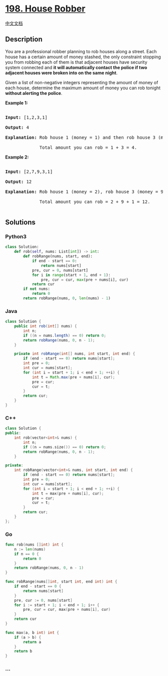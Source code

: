 # [198. House Robber](https://leetcode.com/problems/house-robber)

[中文文档](/solution/0100-0199/0198.House%20Robber/README.md)

## Description

<p>You are a professional robber planning to rob houses along a street. Each house has a certain amount of money stashed, the only constraint stopping you from robbing each of them is that adjacent houses have security system connected and <b>it will automatically contact the police if two adjacent houses were broken into on the same night</b>.</p>

<p>Given a list of non-negative integers representing the amount of money of each house, determine the maximum amount of money you can rob tonight <b>without alerting the police</b>.</p>

<p><strong>Example 1:</strong></p>

<pre>

<strong>Input:</strong> [1,2,3,1]

<strong>Output:</strong> 4

<strong>Explanation:</strong> Rob house 1 (money = 1) and then rob house 3 (money = 3).

&nbsp;            Total amount you can rob = 1 + 3 = 4.</pre>

<p><strong>Example 2:</strong></p>

<pre>

<strong>Input:</strong> [2,7,9,3,1]

<strong>Output:</strong> 12

<strong>Explanation:</strong> Rob house 1 (money = 2), rob house 3 (money = 9) and rob house 5 (money = 1).

&nbsp;            Total amount you can rob = 2 + 9 + 1 = 12.

</pre>

## Solutions

<!-- tabs:start -->

### **Python3**

```python
class Solution:
    def rob(self, nums: List[int]) -> int:
        def robRange(nums, start, end):
            if end - start == 0:
                return nums[start]
            pre, cur = 0, nums[start]
            for i in range(start + 1, end + 1):
                pre, cur = cur, max(pre + nums[i], cur)
            return cur
        if not nums:
            return 0
        return robRange(nums, 0, len(nums) - 1)
```

### **Java**

```java
class Solution {
    public int rob(int[] nums) {
        int n;
        if ((n = nums.length) == 0) return 0;
        return robRange(nums, 0, n - 1);
    }

    private int robRange(int[] nums, int start, int end) {
        if (end - start == 0) return nums[start];
        int pre = 0;
        int cur = nums[start];
        for (int i = start + 1; i < end + 1; ++i) {
            int t = Math.max(pre + nums[i], cur);
            pre = cur;
            cur = t;
        }
        return cur;
    }
}
```

### **C++**

```cpp
class Solution {
public:
    int rob(vector<int>& nums) {
        int n;
        if ((n = nums.size()) == 0) return 0;
        return robRange(nums, 0, n - 1);
    }

private:
    int robRange(vector<int>& nums, int start, int end) {
        if (end - start == 0) return nums[start];
        int pre = 0;
        int cur = nums[start];
        for (int i = start + 1; i < end + 1; ++i) {
            int t = max(pre + nums[i], cur);
            pre = cur;
            cur = t;
        }
        return cur;
    }
};
```

### **Go**

```go
func rob(nums []int) int {
    n := len(nums)
    if n == 0 {
        return 0
    }
    return robRange(nums, 0, n - 1)
}

func robRange(nums[]int, start int, end int) int {
    if end - start == 0 {
        return nums[start]
    }
    pre, cur := 0, nums[start]
    for i := start + 1; i < end + 1; i++ {
        pre, cur = cur, max(pre + nums[i], cur)
    }
    return cur
}

func max(a, b int) int {
    if (a > b) {
        return a
    }
    return b
}
```

### **...**

```

```

<!-- tabs:end -->
